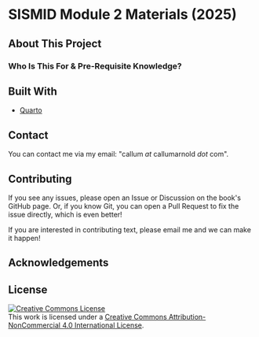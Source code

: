 # SISMID Module 2 Materials (2025)
## About This Project

### Who Is This For & Pre-Requisite Knowledge?


## Built With

- [Quarto](https://quarto.org)

## Contact

You can contact me via my email: "callum *at* callumarnold *dot* com".

## Contributing

If you see any issues, please open an Issue or Discussion on the book's GitHub page.
Or, if you know Git, you can open a Pull Request to fix the issue directly, which is even better!

If you are interested in contributing text, please email me and we can make it happen!

## Acknowledgements

## License

<a rel="license" href="http://creativecommons.org/licenses/by-nc/4.0/"><img alt="Creative Commons License" style="border-width:0" src="https://i.creativecommons.org/l/by-nc/4.0/88x31.png" /></a><br />This work is licensed under a <a rel="license" href="http://creativecommons.org/licenses/by-nc/4.0/">Creative Commons Attribution-NonCommercial 4.0 International License</a>.

